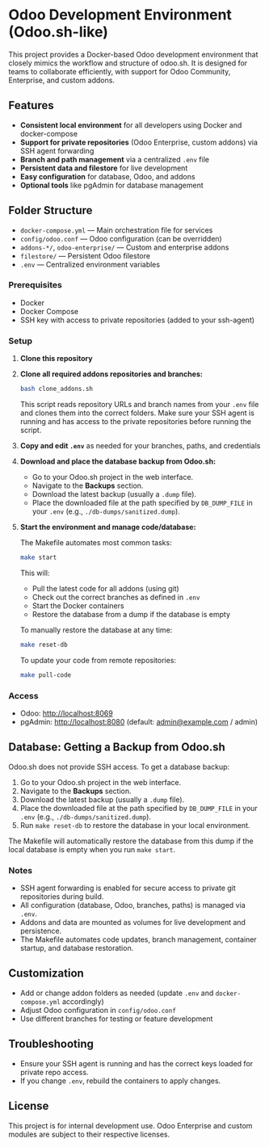 # Odoo Development Environment (Odoo.sh-like)

This project provides a Docker-based Odoo development environment that closely mimics the workflow and structure of odoo.sh. It is designed for teams to collaborate efficiently, with support for Odoo Community, Enterprise, and custom addons.

## Features

- **Consistent local environment** for all developers using Docker and docker-compose
- **Support for private repositories** (Odoo Enterprise, custom addons) via SSH agent forwarding
- **Branch and path management** via a centralized `.env` file
- **Persistent data and filestore** for live development
- **Easy configuration** for database, Odoo, and addons
- **Optional tools** like pgAdmin for database management

## Folder Structure

- `docker-compose.yml` — Main orchestration file for services
- `config/odoo.conf` — Odoo configuration (can be overridden)
- `addons-*/`, `odoo-enterprise/` — Custom and enterprise addons
- `filestore/` — Persistent Odoo filestore
- `.env` — Centralized environment variables





### Prerequisites

- Docker
- Docker Compose
- SSH key with access to private repositories (added to your ssh-agent)

### Setup

1. **Clone this repository**
2. **Clone all required addons repositories and branches:**

   ```sh
   bash clone_addons.sh
   ```

   This script reads repository URLs and branch names from your `.env` file and clones them into the correct folders. Make sure your SSH agent is running and has access to the private repositories before running the script.

3. **Copy and edit `.env`** as needed for your branches, paths, and credentials
4. **Download and place the database backup from Odoo.sh:**

   - Go to your Odoo.sh project in the web interface.
   - Navigate to the **Backups** section.
   - Download the latest backup (usually a `.dump` file).
   - Place the downloaded file at the path specified by `DB_DUMP_FILE` in your `.env` (e.g., `./db-dumps/sanitized.dump`).

5. **Start the environment and manage code/database:**

   The Makefile automates most common tasks:

   ```sh
   make start
   ```

   This will:
   - Pull the latest code for all addons (using git)
   - Check out the correct branches as defined in `.env`
   - Start the Docker containers
   - Restore the database from a dump if the database is empty

   To manually restore the database at any time:

   ```sh
   make reset-db
   ```

   To update your code from remote repositories:

   ```sh
   make pull-code
   ```

### Access

- Odoo: <http://localhost:8069>
- pgAdmin: <http://localhost:8080> (default: <admin@example.com> / admin)

## Database: Getting a Backup from Odoo.sh

Odoo.sh does not provide SSH access. To get a database backup:

1. Go to your Odoo.sh project in the web interface.
2. Navigate to the **Backups** section.
3. Download the latest backup (usually a `.dump` file).
4. Place the downloaded file at the path specified by `DB_DUMP_FILE` in your `.env` (e.g., `./db-dumps/sanitized.dump`).
5. Run `make reset-db` to restore the database in your local environment.

The Makefile will automatically restore the database from this dump if the local database is empty when you run `make start`.

### Notes

- SSH agent forwarding is enabled for secure access to private git repositories during build.
- All configuration (database, Odoo, branches, paths) is managed via `.env`.
- Addons and data are mounted as volumes for live development and persistence.
- The Makefile automates code updates, branch management, container startup, and database restoration.

## Customization

- Add or change addon folders as needed (update `.env` and `docker-compose.yml` accordingly)
- Adjust Odoo configuration in `config/odoo.conf`
- Use different branches for testing or feature development

## Troubleshooting

- Ensure your SSH agent is running and has the correct keys loaded for private repo access.
- If you change `.env`, rebuild the containers to apply changes.

## License

This project is for internal development use. Odoo Enterprise and custom modules are subject to their respective licenses.


